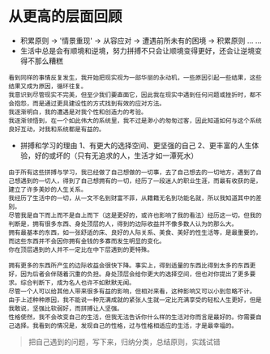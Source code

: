 # 从更高的层面回顾

* 积累原则 -> '情景重现' -> 从容应对 -> 遭遇前所未有的困境 -> 积累原则 ... ...
* 生活中总是会有顺境和逆境，努力拼搏不只会让顺境变得更好，还会让逆境变得不那么糟糕

```
看到同样的事情反复发生，我开始把现实视为一部华丽的永动机，一些原因引起一些结果，这些结果又成为原因，循环往复。
我意识到尽管现实不完美，但至少我们要直面它，因此我在现实中遇到任何问题或挫折时，都不会抱怨，而是通过更具建设性的方式找到有效的应对方法。
我逐渐明白，我的遭遇是对我个性和创造力的考验。
我逐渐领悟到，在一个如此伟大的系统里，我不过是渺小的匆匆过客，因此知道如何与这个系统良好互动，对我和系统都是有益的。
```

* 拼搏和学习的理由
1、有更大的选择空间、更坚强的自己
2、更丰富的人生体验，好的或坏的（只有无追求的人，生活才如一潭死水）

```
由于所有这些拼搏与学习，我已经做了自己想做的一切事，去了自己想去的一切地方，遇到了自己想遇到的一切人，得到了自己想拥有的一切，经历了一段迷人的职业生涯，而最有收获的是，建立了许多美妙的人生关系。
我经历了生活中的一切，从一文不名到财富不菲，从籍籍无名到功能名就，所以我知道其中的差别。
尽管我是自下而上而不是自上而下（这是更好的，或许也影响了我的看法）经历这一切，但我的判断是，拥有很多东西、身处顶层的人，得到的边际收益并不像多数人认为的那么大。
拥有最基本的东西，如一张舒适的床、良好的人际关系、美食、美好的性生活等，是最重要的，而这些东西并不会因你拥有金钱的多寡而发生明显的变化。
你在顶层遇到的人并不一定比在中下层遇到的更特殊。

拥有更多的东西所产生的边际收益会很快下降。事实上，得到适量的东西比得到太多的东西更好，因为后者会伴随着沉重的负担。身处顶层会给你更大的选择空间，但也对你提出了更多要求。综合判断下，成为名人也许不如默默无闻。
尽管一个人可以给其他人带来很多有益的影响，但相对来看，这种影响又可以小到忽略不计。
由于上述种种原因，我不能说一种充满成就的紧张人生就一定比充满享受的轻松人生更好，但是我敢说，坚强比软弱好，而拼搏让人坚强。
性格使然，我不会改变自己的生活，但我无法告诉你什么样的生活对你而言是最好的。你需要自己选择。我看到的情况是，发现自己的性格，过与性格相适应的生活，才是最幸福的。
```

> 把自己遇到的问题，写下来，归纳分类，总结原则，实践试错